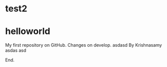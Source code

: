 test2
=======
# helloworld
My first repository on GitHub. Changes on develop.
asdasd
By
Krishnasamy
asdas
asd

End.
